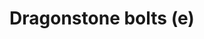 ---
layout: item
title: Dragonstone bolts (e)
item-id: 9244
datatable: true
id: 9244
name: "Dragonstone bolts (e)"
members: true
lowalch: 425
highalch: 637
examine: "Enchanted Dragonstone tipped Runite Crossbow Bolts."
monsters:
  - id: 3162
    name: "Kree'arra"
    members: true
    combat_level: 580
    wiki_url: "https://oldschool.runescape.wiki/w/Kree'arra"
    drops:
      - quantity: "5-10"
        rarity: 0.06299212598425197
        drop_requirements: null
  - id: 8615
    name: "Alchemical Hydra"
    members: true
    combat_level: 426
    wiki_url: "https://oldschool.runescape.wiki/w/Alchemical_Hydra#Five_heads"
    drops:
      - quantity: "100-120"
        rarity: 0.019801980198019802
        drop_requirements: null
---